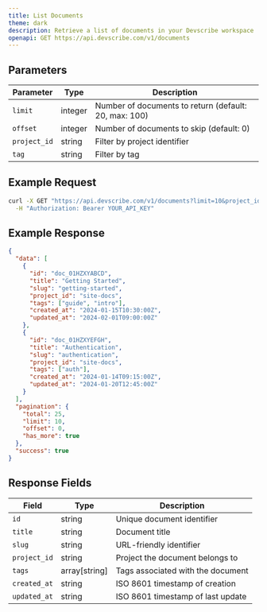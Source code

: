 ```yaml
---
title: List Documents
theme: dark
description: Retrieve a list of documents in your Devscribe workspace
openapi: GET https://api.devscribe.com/v1/documents
---
```


## Parameters

| Parameter | Type | Description |
|-----------|------|-------------|
| `limit` | integer | Number of documents to return (default: 20, max: 100) |
| `offset` | integer | Number of documents to skip (default: 0) |
| `project_id` | string | Filter by project identifier |
| `tag` | string | Filter by tag |

## Example Request

```bash
curl -X GET "https://api.devscribe.com/v1/documents?limit=10&project_id=site-docs" \
  -H "Authorization: Bearer YOUR_API_KEY"
```

## Example Response

```json
{
  "data": [
    {
      "id": "doc_01HZXYABCD",
      "title": "Getting Started",
      "slug": "getting-started",
      "project_id": "site-docs",
      "tags": ["guide", "intro"],
      "created_at": "2024-01-15T10:30:00Z",
      "updated_at": "2024-02-01T09:00:00Z"
    },
    {
      "id": "doc_01HZXYEFGH",
      "title": "Authentication",
      "slug": "authentication",
      "project_id": "site-docs",
      "tags": ["auth"],
      "created_at": "2024-01-14T09:15:00Z",
      "updated_at": "2024-01-20T12:45:00Z"
    }
  ],
  "pagination": {
    "total": 25,
    "limit": 10,
    "offset": 0,
    "has_more": true
  },
  "success": true
}
```

## Response Fields

| Field | Type | Description |
|-------|------|-------------|
| `id` | string | Unique document identifier |
| `title` | string | Document title |
| `slug` | string | URL-friendly identifier |
| `project_id` | string | Project the document belongs to |
| `tags` | array[string] | Tags associated with the document |
| `created_at` | string | ISO 8601 timestamp of creation |
| `updated_at` | string | ISO 8601 timestamp of last update | 